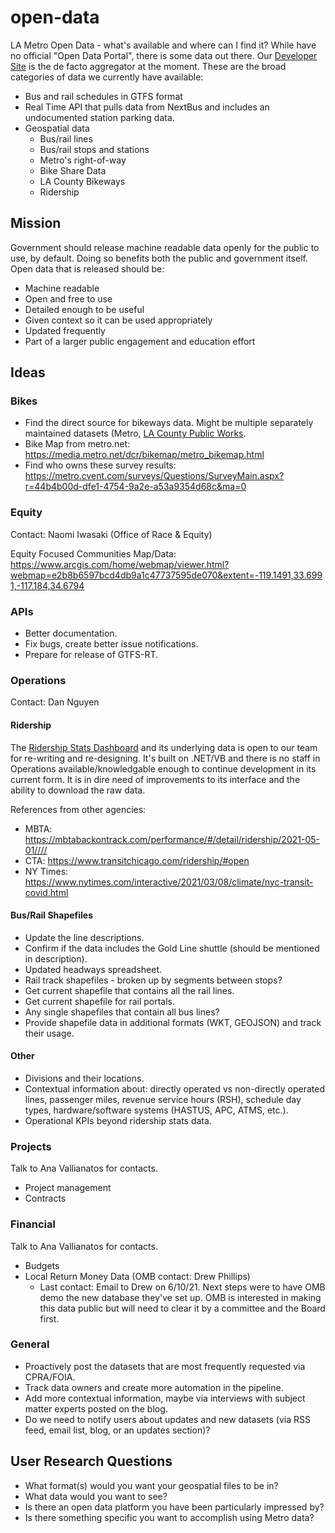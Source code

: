 # open-data

LA Metro Open Data - what's available and where can I find it?  While have no official "Open Data Portal", there is some data out there.  Our [Developer Site](https://developer.metro.net) is the de facto aggregator at the moment.  These are the broad categories of data we currently have available:

* Bus and rail schedules in GTFS format
* Real Time API that pulls data from NextBus and includes an undocumented station parking data.
* Geospatial data
  * Bus/rail lines
  * Bus/rail stops and stations
  * Metro's right-of-way
  * Bike Share Data
  * LA County Bikeways
  * Ridership

## Mission

Government should release machine readable data openly for the public to use, by default.  Doing so benefits both the public and government itself.  Open data that is released should be:

* Machine readable
* Open and free to use
* Detailed enough to be useful
* Given context so it can be used appropriately
* Updated frequently
* Part of a larger public engagement and education effort

## Ideas

### Bikes

* Find the direct source for bikeways data.  Might be multiple separately maintained datasets (Metro, [LA County Public Works](https://egis-lacounty.hub.arcgis.com/datasets/la-county-bikeways).
* Bike Map from metro.net: https://media.metro.net/dcr/bikemap/metro_bikemap.html
* Find who owns these survey results: https://metro.cvent.com/surveys/Questions/SurveyMain.aspx?r=44b4b00d-dfe1-4754-9a2e-a53a9354d68c&ma=0

### Equity

Contact: Naomi Iwasaki (Office of Race & Equity)

Equity Focused Communities Map/Data:
https://www.arcgis.com/home/webmap/viewer.html?webmap=e2b8b6597bcd4db9a1c47737595de070&extent=-119.1491,33.6991,-117.184,34.6794

### APIs

* Better documentation.
* Fix bugs, create better issue notifications.
* Prepare for release of GTFS-RT.

### Operations

Contact: Dan Nguyen

#### Ridership

The [Ridership Stats Dashboard](https://isotp.metro.net/MetroRidership/) and its underlying data is open to our team for re-writing and re-designing.  It's built on .NET/VB and there is no staff in Operations available/knowledgable enough to continue development in its current form.  It is in dire need of improvements to its interface and the ability to download the raw data.

References from other agencies:
* MBTA: https://mbtabackontrack.com/performance/#/detail/ridership/2021-05-01////
* CTA: https://www.transitchicago.com/ridership/#open
* NY Times: https://www.nytimes.com/interactive/2021/03/08/climate/nyc-transit-covid.html

#### Bus/Rail Shapefiles

* Update the line descriptions.
* Confirm if the data includes the Gold Line shuttle (should be mentioned in description).
* Updated headways spreadsheet.
* Rail track shapefiles - broken up by segments between stops?
* Get current shapefile that contains all the rail lines.
* Get current shapefile for rail portals.
* Any single shapefiles that contain all bus lines?
* Provide shapefile data in additional formats (WKT, GEOJSON) and track their usage.

#### Other

* Divisions and their locations. 
* Contextual information about: directly operated vs non-directly operated lines, passenger miles, revenue service hours (RSH), schedule day types, hardware/software systems (HASTUS, APC, ATMS, etc.).
* Operational KPIs beyond ridership stats data.

### Projects

Talk to Ana Vallianatos for contacts.

* Project management
* Contracts

### Financial

Talk to Ana Vallianatos for contacts.

* Budgets
* Local Return Money Data (OMB contact: Drew Phillips)
  * Last contact: Email to Drew on 6/10/21. Next steps were to have OMB demo the new database they've set up. OMB is interested in making this data public but will need to clear it by a committee and the Board first.

### General

* Proactively post the datasets that are most frequently requested via CPRA/FOIA.
* Track data owners and create more automation in the pipeline.
* Add more contextual information, maybe via interviews with subject matter experts posted on the blog.
* Do we need to notify users about updates and new datasets (via RSS feed, email list, blog, or an updates section)?

## User Research Questions

* What format(s) would you want your geospatial files to be in?
* What data would you want to see?
* Is there an open data platform you have been particularly impressed by?
* Is there something specific you want to accomplish using Metro data?
